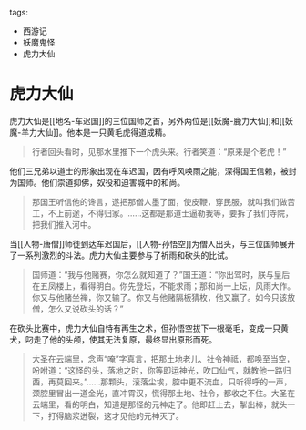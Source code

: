 tags:
  - 西游记
  - 妖魔鬼怪
  - 虎力大仙

# 虎力大仙

虎力大仙是[[地名-车迟国]]的三位国师之首，另外两位是[[妖魔-鹿力大仙]]和[[妖魔-羊力大仙]]。他本是一只黄毛虎得道成精。

> 行者回头看时，见那水里推下一个虎头来。行者笑道：“原来是个老虎！”

他们三兄弟以道士的形象出现在车迟国，因有呼风唤雨之能，深得国王信赖，被封为国师。他们崇道抑佛，奴役和迫害城中的和尚。

> 那国王听信他的谗言，遂把那僧人墨了面，使皮鞭，穿民服，就叫我们做苦工，不上前途，不得归家。……这都是那道士逼勒我等，要拆了我们寺院，把我们推入河中。

当[[人物-唐僧]]师徒到达车迟国后，[[人物-孙悟空]]为僧人出头，与三位国师展开了一系列激烈的斗法。虎力大仙主要参与了祈雨和砍头的比试。

> 国师道：“我与他赌赛，你怎么就知道了？”国王道：“你出驾时，朕与皇后在五凤楼上，看得明白。你先登坛，不能求雨；那和尚一上坛，风雨大作。你又与他赌坐禅，你又输了。你又与他赌隔板猜枚，他又赢了。如今只该放僧，怎么又说砍头的话？”

在砍头比赛中，虎力大仙自恃有再生之术，但孙悟空拔下一根毫毛，变成一只黄犬，叼走了他的头颅，使其无法复原，最终显出原形而死。

> 大圣在云端里，念声“唵”字真言，把那土地老儿、社令神祗，都唤至当空，吩咐道：“这怪的头，落地之时，你等即运神光，吹口仙气，就教他一路归西，再莫回来。”……那颗头，滚落尘埃，腔中更不流血，只听得呼的一声，颈腔里冒出一道金光，直冲霄汉，慌得那土地、社令，都收之不住。大圣在云端里，看的明白，知道是那怪的元神走了。他即赶上去，掣出棒，就头一下，打得脑浆迸裂，这才见他的元神灭了。
